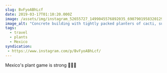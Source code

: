 ```yaml
---
slug: BvFyoABhLcf
date: 2019-03-17T01:10:20.000Z
image: /assets/img/instagram_52655727_1499045576892035_6907901958320129484_n_17880320011311356.jpg
image_alt: "Concrete building with tightly packed planters of cacti, succulents, and other plants. A large jacaranda tree with purple flowers is visible in the background."
tags: 
  - travel
  - plants
  - Mexico
syndication:
 - https://www.instagram.com/p/BvFyoABhLcf/
---
```


Mexico's plant game is strong 🌵🌵🌵
